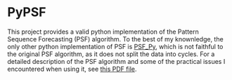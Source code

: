 # PyPSF
This project provides a valid python implementation of the Pattern Sequence Forecasting (PSF) algorithm. To the best of my knownledge, the only other python implementation of PSF is [PSF_Py](https://github.com/Mayur1009/PSF_Py), which is not faithful to the original PSF algorithm, as it does not split the data into cycles. For a detailed description of the PSF algorithm and some of the practical issues I encountered when using it, see [this PDF file](https://github.com/mamei16/PyPSF/blob/9b6d395cf2b8288937e7b4bca7ee5752e2e1c435/psf_description.pdf).
